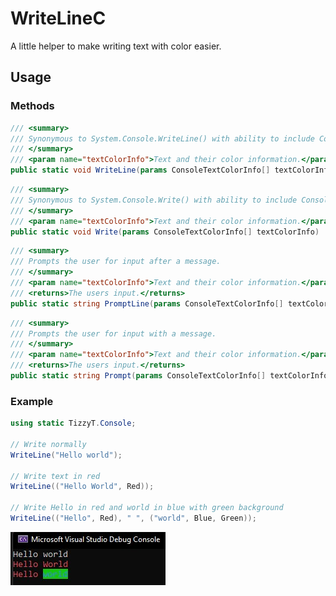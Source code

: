 # WriteLineC
A little helper to make writing text with color easier.

## Usage

### Methods

```csharp
/// <summary>
/// Synonymous to System.Console.WriteLine() with ability to include ConsoleColor information.
/// </summary>
/// <param name="textColorInfo">Text and their color information.</param>
public static void WriteLine(params ConsoleTextColorInfo[] textColorInfo)
```

```csharp
/// <summary>
/// Synonymous to System.Console.Write() with ability to include ConsoleColor information.
/// </summary>
/// <param name="textColorInfo">Text and their color information.</param>        
public static void Write(params ConsoleTextColorInfo[] textColorInfo)
```

```csharp
/// <summary>
/// Prompts the user for input after a message.
/// </summary>
/// <param name="textColorInfo">Text and their color information.</param>
/// <returns>The users input.</returns>
public static string PromptLine(params ConsoleTextColorInfo[] textColorInfo)
```

```csharp
/// <summary>
/// Prompts the user for input with a message.
/// </summary>
/// <param name="textColorInfo">Text and their color information.</param>
/// <returns>The users input.</returns>
public static string Prompt(params ConsoleTextColorInfo[] textColorInfo)
```

### Example

```csharp
using static TizzyT.Console;

// Write normally
WriteLine("Hello world");

// Write text in red
WriteLine(("Hello World", Red));

// Write Hello in red and world in blue with green background
WriteLine(("Hello", Red), " ", ("world", Blue, Green));
```

![Output](https://raw.githubusercontent.com/TizzyT566/WriteLineC/master/output.jpg)